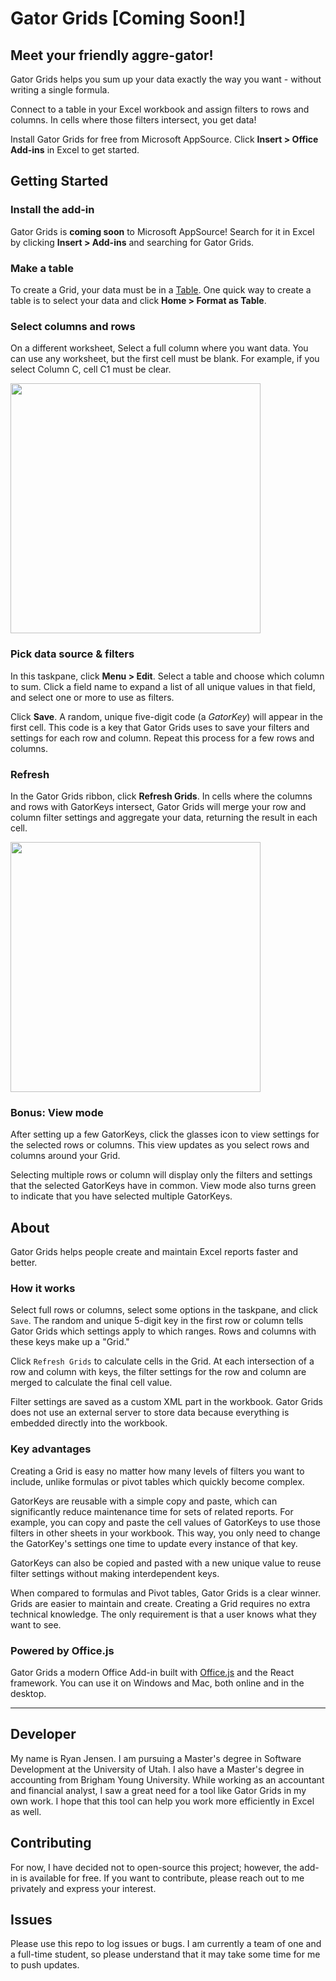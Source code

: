 # Gator Grids [Coming Soon!]

## Meet your friendly aggre-gator!

Gator Grids helps you sum up your data exactly the way you want - without writing a single formula.

Connect to a table in your Excel workbook and assign filters to rows and columns. In cells where those filters intersect, you get data!

Install Gator Grids for free from Microsoft AppSource. Click <strong>Insert > Office Add-ins</strong> in Excel to get started.

## Getting Started

<h3>Install the add-in</h3>

Gator Grids is <b>coming soon</b> to Microsoft AppSource! Search for it in Excel by clicking <b>Insert > Add-ins</b> and searching for Gator Grids.

<h3>Make a table</h3>

To create a Grid, your data must be in a <a href=https://support.microsoft.com/en-us/office/overview-of-excel-tables-7ab0bb7d-3a9e-4b56-a3c9-6c94334e492c target="blank">Table<NewTabIcon /></a>. One quick way to create a table is to select your data and click <strong>Home > Format as Table</strong>.

<h3>Select columns and rows</h3>
<p>
    On a different worksheet, Select a full column where you want data. You can use any worksheet, but the first
    cell must be blank. For example, if you select Column C, cell C1 must be clear.
</p>

<img src="./gg_1.gif" height=400 />

<h3>Pick data source & filters</h3>

<p>
    In this taskpane, click <strong>Menu > Edit</strong>. Select a table and choose which column to sum. Click a
    field name to expand a list of all unique values in that field, and select one or more to use as filters.
</p>
<p>
    Click <strong>Save</strong>. A random, unique five-digit code (a <i>GatorKey</i>) will appear in the first
    cell. This code is a key that Gator Grids uses to save your filters and settings for each row and column.
    Repeat this process for a few rows and columns.
</p>

<h3>Refresh</h3>

<p>
    In the Gator Grids ribbon, click <strong>Refresh Grids</strong>. In cells where the columns and rows with
    GatorKeys intersect, Gator Grids will merge your row and column filter settings and aggregate your data,
    returning the result in each cell.
</p>

<img src="./gg_2.gif" height=400 />

<h3>Bonus: View mode</h3>
<p>
    After setting up a few GatorKeys, click the glasses icon to view settings for the selected rows or columns. This view updates as you select rows and columns around your Grid.
</p>
<p>
    Selecting multiple rows or column will display only the filters and settings that the selected GatorKeys have
    in common. View mode also turns green to indicate that you have selected multiple GatorKeys.
</p>

## About

Gator Grids helps people create and maintain Excel reports faster and better.

### How it works

Select full rows or columns, select some options in the taskpane, and click `Save`. The random and unique 5-digit key in the first row or column tells Gator Grids which settings apply to which ranges. Rows and columns with these keys make up a "Grid."

Click `Refresh Grids` to calculate cells in the Grid. At each intersection of a row and column with keys, the filter settings for the row and column are merged to calculate the final cell value.

Filter settings are saved as a custom XML part in the workbook. Gator Grids does not use an external server to store data because everything is embedded directly into the workbook.

### Key advantages

Creating a Grid is easy no matter how many levels of filters you want to include, unlike formulas or pivot tables which quickly become complex.

GatorKeys are reusable with a simple copy and paste, which can significantly reduce maintenance time for sets of related reports. For example, you can copy and paste the cell values of GatorKeys to use those filters in other sheets in your workbook. This way, you only need to change the GatorKey's settings one time to update every instance of that key.

GatorKeys can also be copied and pasted with a new unique value to reuse filter settings without making interdependent keys.

When compared to formulas and Pivot tables, Gator Grids is a clear winner. Grids are easier to maintain and create. Creating a Grid requires no extra technical knowledge. The only requirement is that a user knows what they want to see.

### Powered by Office.js

Gator Grids a modern Office Add-in built with <a href="https://docs.microsoft.com/en-us/office/dev/add-ins/overview/office-add-ins" target="blank">Office.js</a> and the React framework. You can use it on Windows and Mac, both online and in the desktop.

---

## Developer

My name is Ryan Jensen. I am pursuing a Master's degree in Software Development at the University of Utah. I also have a Master's degree in accounting from Brigham Young University. While working as an accountant and financial analyst, I saw a great need for a tool like Gator Grids in my own work. I hope that this tool can help you work more efficiently in Excel as well.

## Contributing

For now, I have decided not to open-source this project; however, the add-in is available for free. If you want to contribute, please reach out to me privately and express your interest.

## Issues

Please use this repo to log issues or bugs. I am currently a team of one and a full-time student, so please understand that it may take some time for me to push updates.

